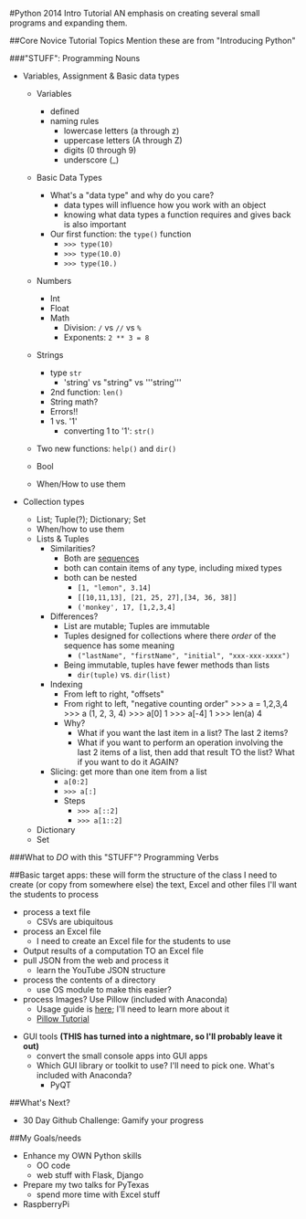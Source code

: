 #Python 2014 Intro Tutorial
AN emphasis on creating several small programs and expanding them.


##Core Novice Tutorial Topics
Mention these are from "Introducing Python"

###"STUFF": Programming Nouns
-  Variables, Assignment & Basic data types
    +  Variables
        *  defined
        *  naming rules
            *  lowercase letters (a through z)
            *  uppercase letters (A through Z)
            *  digits (0 through 9)
            *  underscore (_)
    +  Basic Data Types
        *  What's a "data type" and why do you care?
            -  data types will influence how you work with an object
            -  knowing what data types a function requires and gives back is also important
        *  Our first function: the `type()` function
            *  `>>> type(10)`
            *  `>>> type(10.0)`
            *  `>>> type(10.)`
    +  Numbers
        +   Int
        +   Float
        +   Math
            *   Division: `/` vs `//` vs `%`
            *   Exponents: `2 ** 3 = 8`
    +   Strings
        *   type `str`
            -   'string' vs "string" vs '''string'''
        *   2nd function: `len()`
        *   String math?
        *   Errors!!
        *   1 vs. '1'
            -   converting 1 to '1': `str()`

    +   Two new functions: `help()` and `dir()`
    +   Bool
    +  When/How to use them

-  Collection types
    +  List; Tuple(?); Dictionary; Set
    +  When/how to use them
    +  Lists & Tuples
        *  Similarities?
            -  Both are [sequences](https://docs.python.org/3.4/glossary.html#term-sequence)
            -  both can contain items of any type, including mixed types
            -  both can be nested
                +  `[1, "lemon", 3.14]`
                +  `[[10,11,13], [21, 25, 27],[34, 36, 38]]`
                +  `('monkey', 17, [1,2,3,4]`
        *  Differences?
            -  List are mutable; Tuples are immutable
            -  Tuples designed for collections where there *order* of the sequence has some meaning
                +  `("lastName", "firstName", "initial", "xxx-xxx-xxxx")`
            -  Being immutable, tuples have fewer methods than lists
                +  `dir(tuple)` vs. `dir(list)`
        *  Indexing
            -  From left to right, "offsets"
            -  From right to left, "negative counting order"
                    >>> a = 1,2,3,4
                    >>> a
                    (1, 2, 3, 4)
                    >>> a[0]
                    1
                    >>> a[-4]
                    1
                    >>> len(a)
                    4
            -  Why? 
                -  What if you want the last item in a list? The last 2 items?
                -  What if you want to perform an operation involving the last 2 items of a list, then add that result TO the list? What if you want to do it AGAIN?
        +  Slicing: get more than one item from a list
            *  `a[0:2]`
            *  `>>> a[:]`
            *  Steps
                *  `>>> a[::2]`
                *  `>>> a[1::2]`
    *  Dictionary
    *  Set

###What to *DO* with this "STUFF"? Programming Verbs


##Basic target apps: these will form the structure of the class
I need to create (or copy from somewhere else) the text, Excel and other files I'll want the students to process
+  process a text file
    *  CSVs are ubiquitous
+  process an Excel file
    *  I need to create an Excel file for the students to use
+  Output results of a computation TO an Excel file
+  pull JSON from the web and process it
    *  learn the YouTube JSON structure
+  process the contents of a directory
    *  use OS module to make this easier?
+  process Images? Use Pillow (included with Anaconda)
    *  Usage guide is [here](https://pillow.readthedocs.org/en/latest/guides.html); I'll need to learn more about it
    *  [Pillow Tutorial](https://pillow.readthedocs.org/handbook/tutorial.html)
*  GUI tools **(THIS has turned into a nightmare, so I'll probably leave it out)**
    -  convert the small console apps into GUI apps
    -  Which GUI library or toolkit to use? I'll need to pick one. What's included with Anaconda?
        +  PyQT

##What's Next?
-  30 Day Github Challenge: Gamify your progress

##My Goals/needs
-  Enhance my OWN Python skills
    +  OO code
    +  web stuff with Flask, Django
-  Prepare my two talks for PyTexas
    +  spend more time with Excel stuff
-  RaspberryPi

